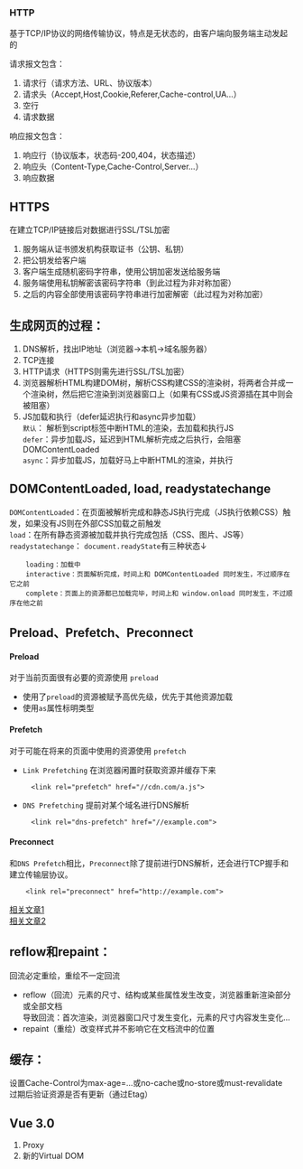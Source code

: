 ### HTTP  
基于TCP/IP协议的网络传输协议，特点是无状态的，由客户端向服务端主动发起的

请求报文包含：  
1. 请求行（请求方法、URL、协议版本）  
2. 请求头（Accept,Host,Cookie,Referer,Cache-control,UA...）  
3. 空行  
4. 请求数据  

响应报文包含：  
1. 响应行（协议版本，状态码-200,404，状态描述）  
2. 响应头（Content-Type,Cache-Control,Server...）  
3. 响应数据  

## HTTPS
在建立TCP/IP链接后对数据进行SSL/TSL加密  
1. 服务端从证书颁发机构获取证书（公钥、私钥）  
2. 把公钥发给客户端  
3. 客户端生成随机密码字符串，使用公钥加密发送给服务端  
4. 服务端使用私钥解密该密码字符串（到此过程为非对称加密）  
5. 之后的内容全部使用该密码字符串进行加密解密（此过程为对称加密）  

## 生成网页的过程：
1. DNS解析，找出IP地址（浏览器->本机->域名服务器）  
2. TCP连接  
3. HTTP请求（HTTPS则需先进行SSL/TSL加密）  
4. 浏览器解析HTML构建DOM树，解析CSS构建CSS的渲染树，将两者合并成一个渲染树，然后把它渲染到浏览器窗口上（如果有CSS或JS资源插在其中则会被阻塞）  
5. JS加载和执行（defer延迟执行和async异步加载）  
	`默认`： 解析到script标签中断HTML的渲染，去加载和执行JS  
	`defer`：异步加载JS，延迟到HTML解析完成之后执行，会阻塞DOMContentLoaded  
	`async`：异步加载JS，加载好马上中断HTML的渲染，并执行  

## DOMContentLoaded, load, readystatechange
`DOMContentLoaded`：在页面被解析完成和静态JS执行完成（JS执行依赖CSS）触发，如果没有JS则在外部CSS加载之前触发  
`load`：在所有静态资源被加载并执行完成包括（CSS、图片、JS等）  
`readystatechange`： `document.readyState`有三种状态↓  

		loading：加载中  
		interactive：页面解析完成，时间上和 DOMContentLoaded 同时发生，不过顺序在它之前  
		complete：页面上的资源都已加载完毕，时间上和 window.onload 同时发生，不过顺序在他之前  

## Preload、Prefetch、Preconnect  
#### Preload  
对于当前页面很有必要的资源使用 `preload`  
- 使用了`preload`的资源被赋予高优先级，优先于其他资源加载  
- 使用`as`属性标明类型  

#### Prefetch    
对于可能在将来的页面中使用的资源使用 `prefetch`   

- `Link Prefetching` 在浏览器闲置时获取资源并缓存下来  

		<link rel="prefetch" href="//cdn.com/a.js">

- `DNS Prefetching` 提前对某个域名进行DNS解析  

		<link rel="dns-prefetch" href="//example.com">


#### Preconnect  
和`DNS Prefetch`相比，`Preconnect`除了提前进行DNS解析，还会进行TCP握手和建立传输层协议。

		<link rel="preconnect" href="http://example.com">


[相关文章1](https://juejin.im/post/58e8acf10ce46300585a7a42)  
[相关文章2](http://bubkoo.com/2015/11/19/prefetching-preloading-prebrowsing/)

## reflow和repaint：
回流必定重绘，重绘不一定回流  

- reflow（回流）元素的尺寸、结构或某些属性发生改变，浏览器重新渲染部分或全部文档  
	导致回流：首次渲染，浏览器窗口尺寸发生变化，元素的尺寸内容发生变化...  
- repaint（重绘）改变样式并不影响它在文档流中的位置  

## 缓存：  
设置Cache-Control为max-age=...或no-cache或no-store或must-revalidate  
过期后验证资源是否有更新（通过Etag）  

## Vue 3.0  
1. Proxy  
2. 新的Virtual DOM  
